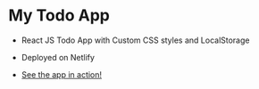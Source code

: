 # My Todo App

* React JS Todo App with Custom CSS styles and LocalStorage

* Deployed on Netlify

* [See the app in action!](https://pratiks-todo-app.netlify.app/)
